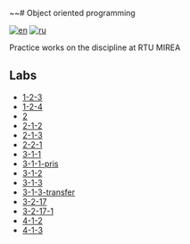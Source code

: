 ~~# Object oriented programming

[![en](https://img.shields.io/badge/lang-en-blue.svg)](README.md)
[![ru](https://img.shields.io/badge/lang-ru-red.svg)](README.ru.md)

Practice works on the discipline at RTU MIREA

## Labs

- [1-2-3](1-2-3)
- [1-2-4](1-2-4)
- [2](2)
- [2-1-2](2-1-2)
- [2-1-3](2-1-3)
- [2-2-1](2-2-1)
- [3-1-1](3-1-1)
- [3-1-1-pris](3-1-1-pris)
- [3-1-2](3-1-2)
- [3-1-3](3-1-3)
- [3-1-3-transfer](3-1-3-peredacha)
- [3-2-17](3-2-17)
- [3-2-17-1](3-2-17-1)
- [4-1-2](4-1-2)
- [4-1-3](4-1-3)